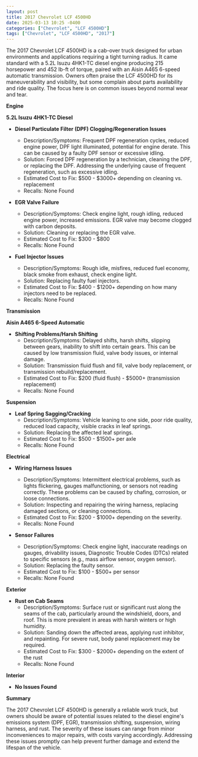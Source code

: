 ```yaml
---
layout: post
title: 2017 Chevrolet LCF 4500HD
date: 2025-03-13 10:25 -0400
categories: ["Chevrolet", "LCF 4500HD"]
tags: ["Chevrolet", "LCF 4500HD", "2017"]
---
```

The 2017 Chevrolet LCF 4500HD is a cab-over truck designed for urban environments and applications requiring a tight turning radius. It came standard with a 5.2L Isuzu 4HK1-TC diesel engine producing 215 horsepower and 452 lb-ft of torque, paired with an Aisin A465 6-speed automatic transmission. Owners often praise the LCF 4500HD for its maneuverability and visibility, but some complain about parts availability and ride quality. The focus here is on common issues beyond normal wear and tear.

**Engine**

**5.2L Isuzu 4HK1-TC Diesel**

* **Diesel Particulate Filter (DPF) Clogging/Regeneration Issues**
    * Description/Symptoms: Frequent DPF regeneration cycles, reduced engine power, DPF light illuminated, potential for engine derate. This can be caused by a faulty DPF sensor or excessive idling.
    * Solution: Forced DPF regeneration by a technician, cleaning the DPF, or replacing the DPF. Addressing the underlying cause of frequent regeneration, such as excessive idling.
    * Estimated Cost to Fix: $500 - $3000+ depending on cleaning vs. replacement
    * Recalls: None Found

* **EGR Valve Failure**
    * Description/Symptoms: Check engine light, rough idling, reduced engine power, increased emissions. EGR valve may become clogged with carbon deposits.
    * Solution: Cleaning or replacing the EGR valve.
    * Estimated Cost to Fix: $300 - $800
    * Recalls: None Found

* **Fuel Injector Issues**
     * Description/Symptoms: Rough idle, misfires, reduced fuel economy, black smoke from exhaust, check engine light.
     * Solution: Replacing faulty fuel injectors.
     * Estimated Cost to Fix: $400 - $1200+ depending on how many injectors need to be replaced.
     * Recalls: None Found

**Transmission**

**Aisin A465 6-Speed Automatic**

* **Shifting Problems/Harsh Shifting**
    * Description/Symptoms: Delayed shifts, harsh shifts, slipping between gears, inability to shift into certain gears. This can be caused by low transmission fluid, valve body issues, or internal damage.
    * Solution: Transmission fluid flush and fill, valve body replacement, or transmission rebuild/replacement.
    * Estimated Cost to Fix: $200 (fluid flush) - $5000+ (transmission replacement)
    * Recalls: None Found

**Suspension**

* **Leaf Spring Sagging/Cracking**
    * Description/Symptoms: Vehicle leaning to one side, poor ride quality, reduced load capacity, visible cracks in leaf springs.
    * Solution: Replacing the affected leaf springs.
    * Estimated Cost to Fix: $500 - $1500+ per axle
    * Recalls: None Found

**Electrical**

* **Wiring Harness Issues**
    * Description/Symptoms: Intermittent electrical problems, such as lights flickering, gauges malfunctioning, or sensors not reading correctly. These problems can be caused by chafing, corrosion, or loose connections.
    * Solution: Inspecting and repairing the wiring harness, replacing damaged sections, or cleaning connections.
    * Estimated Cost to Fix: $200 - $1000+ depending on the severity.
    * Recalls: None Found

* **Sensor Failures**
    * Description/Symptoms: Check engine light, inaccurate readings on gauges, drivability issues, Diagnostic Trouble Codes (DTCs) related to specific sensors (e.g., mass airflow sensor, oxygen sensor).
    * Solution: Replacing the faulty sensor.
    * Estimated Cost to Fix: $100 - $500+ per sensor
    * Recalls: None Found

**Exterior**

* **Rust on Cab Seams**
    * Description/Symptoms: Surface rust or significant rust along the seams of the cab, particularly around the windshield, doors, and roof. This is more prevalent in areas with harsh winters or high humidity.
    * Solution: Sanding down the affected areas, applying rust inhibitor, and repainting. For severe rust, body panel replacement may be required.
    * Estimated Cost to Fix: $300 - $2000+ depending on the extent of the rust
    * Recalls: None Found

**Interior**

* **No Issues Found**

**Summary**

The 2017 Chevrolet LCF 4500HD is generally a reliable work truck, but owners should be aware of potential issues related to the diesel engine's emissions system (DPF, EGR), transmission shifting, suspension, wiring harness, and rust. The severity of these issues can range from minor inconveniences to major repairs, with costs varying accordingly. Addressing these issues promptly can help prevent further damage and extend the lifespan of the vehicle.

